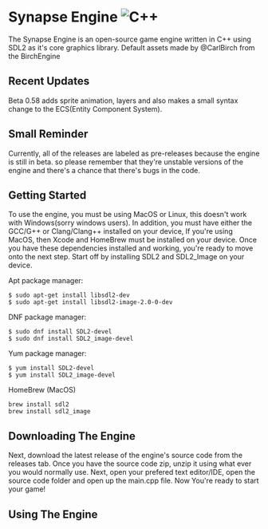 # <!-- ![](assets/synapselogo2.png) -->Synapse Engine ![C++](https://img.shields.io/badge/c++-%2300599C.svg?style=for-the-badge&logo=c%2B%2B&logoColor=white)

<!-- ![](assets/synapselogo2.png) -->

The Synapse Engine is an open-source game engine written in C++ using SDL2 as it's core graphics library. Default assets made by @CarlBirch from the BirchEngine

## Recent Updates
Beta 0.58 adds sprite animation, layers and also makes a small syntax change to the ECS(Entity Component System).

## Small Reminder
Currently, all of the releases are labeled as pre-releases because the engine is still in beta. so please remember that they're unstable versions of the engine and there's a chance that there's bugs in the code.

## Getting Started
To use the engine, you must be using MacOS or Linux, this doesn't work with Windows(sorry windows users). In addition, you must have either the GCC/G++ or Clang/Clang++ installed on your device, If you're using MacOS, then Xcode and HomeBrew must be installed on your device. Once you have these dependencies installed and working, you're ready to move onto the next step. Start off by installing SDL2 and SDL2_Image on your device.

Apt package manager:

```
$ sudo apt-get install libsdl2-dev
$ sudo apt-get install libsdl2-image-2.0-0-dev
```

DNF package manager:

```
$ sudo dnf install SDL2-devel
$ sudo dnf install SDL2_image-devel
```

Yum package manager:

```
$ yum install SDL2-devel
$ yum install SDL2_image-devel
```

HomeBrew (MacOS)

```
brew install sdl2
brew install sdl2_image
```

## Downloading The Engine

Next, download the latest release of the engine's source code from the releases tab.
Once you have the source code zip, unzip it using what ever you would normally use.
Next, open your prefered text editor/IDE, open the source code folder and open up the main.cpp file.
Now You're ready to start your game!

## Using The Engine
